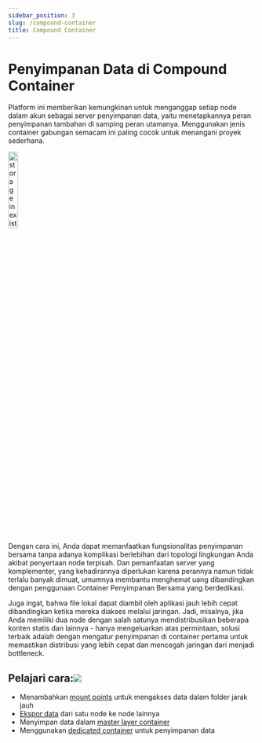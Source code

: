 ```yaml
---
sidebar_position: 3
slug: /compound-container
title: Compound Container
---
```


# Penyimpanan Data di Compound Container

Platform ini memberikan kemungkinan untuk menganggap setiap node dalam akun sebagai server penyimpanan data, yaitu menetapkannya peran penyimpanan tambahan di samping peran utamanya. Menggunakan jenis container gabungan semacam ini paling cocok untuk menangani proyek sederhana.

<img src="https://assets.dewacloud.com/dewacloud-docs/data-storage/use-case/compound-container/01-storage-in-existing-node.png" alt="storage in existing node" width="20%"/>

Dengan cara ini, Anda dapat memanfaatkan fungsionalitas penyimpanan bersama tanpa adanya komplikasi berlebihan dari topologi lingkungan Anda akibat penyertaan node terpisah. Dan pemanfaatan server yang komplementer, yang kehadirannya diperlukan karena perannya namun tidak terlalu banyak dimuat, umumnya membantu menghemat uang dibandingkan dengan penggunaan Container Penyimpanan Bersama yang berdedikasi.

Juga ingat, bahwa file lokal dapat diambil oleh aplikasi jauh lebih cepat dibandingkan ketika mereka diakses melalui jaringan. Jadi, misalnya, jika Anda memiliki dua node dengan salah satunya mendistribusikan beberapa konten statis dan lainnya - hanya mengeluarkan atas permintaan, solusi terbaik adalah dengan mengatur penyimpanan di container pertama untuk memastikan distribusi yang lebih cepat dan mencegah jaringan dari menjadi bottleneck.

## Pelajari cara:[![](#)](<https://docs.dewacloud.com/docs/compound-container-storage/#learn-how-to>)

  * Menambahkan [mount points](<https://docs.dewacloud.com/docs/mount-points/>) untuk mengakses data dalam folder jarak jauh
  * [Ekspor data](<https://docs.dewacloud.com/docs/storage-exports/>) dari satu node ke node lainnya
  * Menyimpan data dalam [master layer container](<https://docs.dewacloud.com/docs/master-container-storage/>)
  * Menggunakan [dedicated container](<https://docs.dewacloud.com/docs/dedicated-storage/>) untuk penyimpanan data
